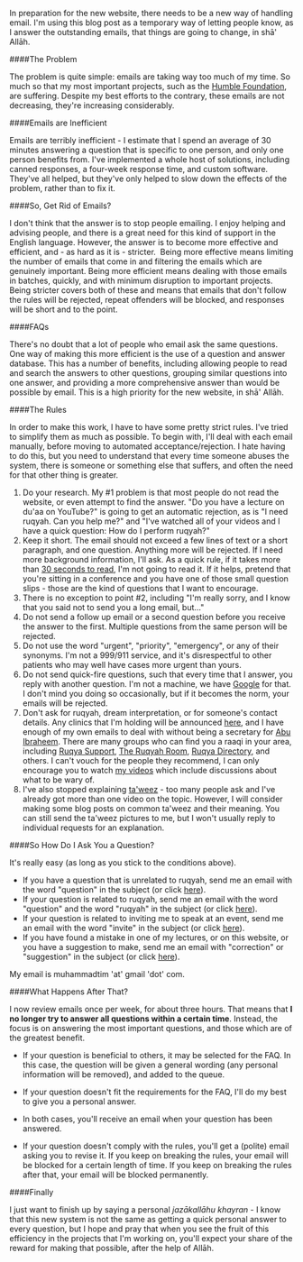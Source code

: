 [published: true]:/
[date: 2015-07-14]:/
[title: Solving the Email Problem]:/

In preparation for the new website, there needs to be a new way of handling email. I'm using this blog post as a temporary way of letting people know, as I answer the outstanding emails, that things are going to change, in shā' Allāh.

####The Problem

The problem is quite simple: emails are taking way too much of my time. So much so that my most important projects, such as the [Humble Foundation](http://www.humblefoundation.org), are suffering. Despite my best efforts to the contrary, these emails are not decreasing, they're increasing considerably.

####Emails are Inefficient

Emails are terribly inefficient - I estimate that I spend an average of 30 minutes answering a question that is specific to one person, and only one person benefits from. I've implemented a whole host of solutions, including canned responses, a four-week response time, and custom software. They've all helped, but they've only helped to slow down the effects of the problem, rather than to fix it.

####So, Get Rid of Emails?

I don't think that the answer is to stop people emailing. I enjoy helping and advising people, and there is a great need for this kind of support in the English language. However, the answer is to become more effective and efficient, and - as hard as it is - stricter.  Being more effective means limiting the number of emails that come in and filtering the emails which are genuinely important. Being more efficient means dealing with those emails in batches, quickly, and with minimum disruption to important projects. Being stricter covers both of these and means that emails that don't follow the rules will be rejected, repeat offenders will be blocked, and responses will be short and to the point.

####FAQs

There's no doubt that a lot of people who email ask the same questions. One way of making this more efficient is the use of a question and answer database. This has a number of benefits, including allowing people to read and search the answers to other questions, grouping similar questions into one answer, and providing a more comprehensive answer than would be possible by email. This is a high priority for the new website, in shā' Allāh.

####The Rules

In order to make this work, I have to have some pretty strict rules. I've tried to simplify them as much as possible. To begin with, I'll deal with each email manually, before moving to automated acceptance/rejection. I hate having to do this, but you need to understand that every time someone abuses the system, there is someone or something else that suffers, and often the need for that other thing is greater.

1. Do your research. My #1 problem is that most people do not read the website, or even attempt to find the answer. "Do you have a lecture on du'aa on YouTube?" is going to get an automatic rejection, as is "I need ruqyah. Can you help me?" and "I've watched all of your videos and I have a quick question: How do I perform ruqyah?"
2. Keep it short. The email should not exceed a few lines of text or a short paragraph, and one question. Anything more will be rejected. If I need more background information, I'll ask. As a quick rule, if it takes more than [30 seconds to read](http://en.wikipedia.org/wiki/Words_per_minute%23Reading_and_comprehension), I'm not going to read it. If it helps, pretend that you're sitting in a conference and you have one of those small question slips - those are the kind of questions that I want to encourage.
3. There is no exception to point #2, including "I'm really sorry, and I know that you said not to send you a long email, but..."
4. Do not send a follow up email or a second question before you receive the answer to the first. Multiple questions from the same person will be rejected.
5. Do not use the word "urgent", "priority", "emergency", or any of their synonyms. I'm not a 999/911 service, and it's disrespectful to other patients who may well have cases more urgent than yours.
6. Do not send quick-fire questions, such that every time that I answer, you reply with another question. I'm not a machine, we have [Google](http://lmgtfy.com/) for that. I don't mind you doing so occasionally, but if it becomes the norm, your emails will be rejected.
7. Don't ask for ruqyah, dream interpretation, or for someone's contact details. Any clinics that I'm holding will be announced [here](/clinic), and I have enough of my own emails to deal with without being a secretary for [Abu Ibraheem](https://www.facebook.com/pages/Abu-Ibraheem-Hussnayn/686830098017396). There are many groups who can find you a raaqi in your area, including [Ruqya Support](http://ruqyasupport.com/), [The Ruqyah Room](https://en-gb.facebook.com/TheRuqyaRoom), [Ruqya Directory](http://ruqyahdirectory.com/), and others. I can't vouch for the people they recommend, I can only encourage you to watch [my videos](/video) which include discussions about what to be wary of.
8. I've also stopped explaining [ta'weez](/taweez) - too many people ask and I've already got more than one video on the topic. However, I will consider making some blog posts on common ta'weez and their meaning. You can still send the ta'weez pictures to me, but I won't usually reply to individual requests for an explanation.

####So How Do I Ask You a Question?

It's really easy (as long as you stick to the conditions above).

- If you have a question that is unrelated to ruqyah, send me an email with the word "question" in the subject (or click [here](mailto:muhammadtim@gmail.com?subject=question)).
- If your question is related to ruqyah, send me an email with the word "question" and the word "ruqyah" in the subject (or click [here](mailto:muhammadtim@gmail.com?subject=question%20ruqyah)).
- If your question is related to inviting me to speak at an event, send me an email with the word "invite" in the subject (or click [here](mailto:muhammadtim@gmail.com?subject=invite)).
- If you have found a mistake in one of my lectures, or on this website, or you have a suggestion to make, send me an email with "correction" or "suggestion" in the subject (or click [here](mailto:muhammadtim@gmail.com?subject=correction%20suggestion)).

My email is muhammadtim 'at' gmail 'dot' com.

####What Happens After That?

I now review emails once per week, for about three hours. That means that **I no longer try to answer all questions within a certain time**. Instead, the focus is on answering the most important questions, and those which are of the greatest benefit.

- If your question is beneficial to others, it may be selected for the FAQ. In this case, the question will be given a general wording (any personal information will be removed), and added to the queue.

- If your question doesn't fit the requirements for the FAQ, I'll do my best to give you a personal answer. 

- In both cases, you'll receive an email when your question has been answered.

- If your question doesn't comply with the rules, you'll get a (polite) email asking you to revise it. If you keep on breaking the rules, your email will be blocked for a certain length of time. If you keep on breaking the rules after that, your email will be blocked permanently.

####Finally

I just want to finish up by saying a personal *jazākallāhu khayran* - I know that this new system is not the same as getting a quick personal answer to every question, but I hope and pray that when you see the fruit of this efficiency in the projects that I'm working on, you'll expect your share of the reward for making that possible, after the help of Allāh.